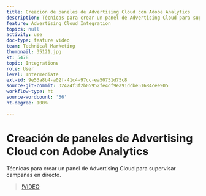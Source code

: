 ```yaml
---
title: Creación de paneles de Advertising Cloud con Adobe Analytics
description: Técnicas para crear un panel de Advertising Cloud para supervisar campañas en directo.
feature: Advertising Cloud Integration
topics: null
activity: use
doc-type: feature video
team: Technical Marketing
thumbnail: 35121.jpg
kt: 5478
topic: Integrations
role: User
level: Intermediate
exl-id: 9e53a8b4-a02f-41c4-97cc-ea50751d75c8
source-git-commit: 32424f3f2b05952fe4df9ea91dcbe51684cee905
workflow-type: ht
source-wordcount: '36'
ht-degree: 100%

---
```


# Creación de paneles de Advertising Cloud con Adobe Analytics

Técnicas para crear un panel de Advertising Cloud para supervisar campañas en directo.

>[!VIDEO](https://video.tv.adobe.com/v/35121/?quality=12&learn=on)
